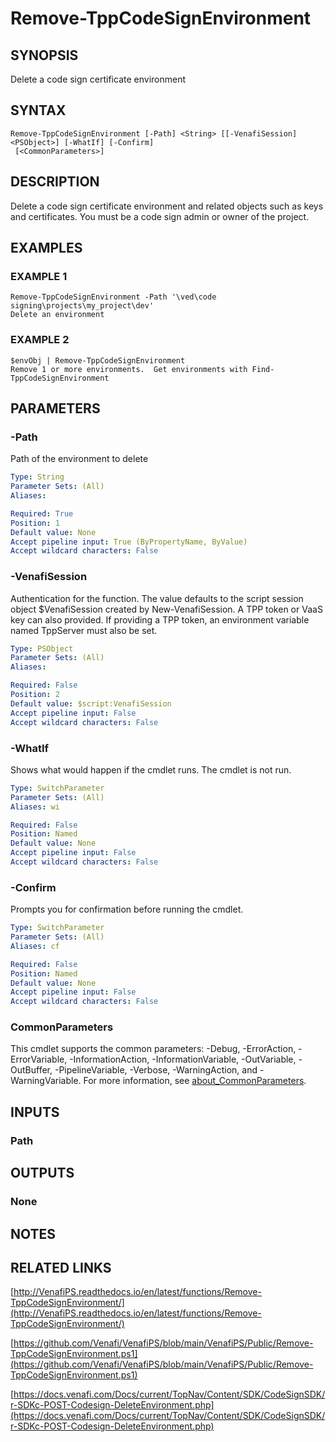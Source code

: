 # Remove-TppCodeSignEnvironment

## SYNOPSIS
Delete a code sign certificate environment

## SYNTAX

```
Remove-TppCodeSignEnvironment [-Path] <String> [[-VenafiSession] <PSObject>] [-WhatIf] [-Confirm]
 [<CommonParameters>]
```

## DESCRIPTION
Delete a code sign certificate environment and related objects such as keys and certificates.
You must be a code sign admin or owner of the project.

## EXAMPLES

### EXAMPLE 1
```
Remove-TppCodeSignEnvironment -Path '\ved\code signing\projects\my_project\dev'
Delete an environment
```

### EXAMPLE 2
```
$envObj | Remove-TppCodeSignEnvironment
Remove 1 or more environments.  Get environments with Find-TppCodeSignEnvironment
```

## PARAMETERS

### -Path
Path of the environment to delete

```yaml
Type: String
Parameter Sets: (All)
Aliases:

Required: True
Position: 1
Default value: None
Accept pipeline input: True (ByPropertyName, ByValue)
Accept wildcard characters: False
```

### -VenafiSession
Authentication for the function.
The value defaults to the script session object $VenafiSession created by New-VenafiSession.
A TPP token or VaaS key can also provided.
If providing a TPP token, an environment variable named TppServer must also be set.

```yaml
Type: PSObject
Parameter Sets: (All)
Aliases:

Required: False
Position: 2
Default value: $script:VenafiSession
Accept pipeline input: False
Accept wildcard characters: False
```

### -WhatIf
Shows what would happen if the cmdlet runs.
The cmdlet is not run.

```yaml
Type: SwitchParameter
Parameter Sets: (All)
Aliases: wi

Required: False
Position: Named
Default value: None
Accept pipeline input: False
Accept wildcard characters: False
```

### -Confirm
Prompts you for confirmation before running the cmdlet.

```yaml
Type: SwitchParameter
Parameter Sets: (All)
Aliases: cf

Required: False
Position: Named
Default value: None
Accept pipeline input: False
Accept wildcard characters: False
```

### CommonParameters
This cmdlet supports the common parameters: -Debug, -ErrorAction, -ErrorVariable, -InformationAction, -InformationVariable, -OutVariable, -OutBuffer, -PipelineVariable, -Verbose, -WarningAction, and -WarningVariable. For more information, see [about_CommonParameters](http://go.microsoft.com/fwlink/?LinkID=113216).

## INPUTS

### Path
## OUTPUTS

### None
## NOTES

## RELATED LINKS

[http://VenafiPS.readthedocs.io/en/latest/functions/Remove-TppCodeSignEnvironment/](http://VenafiPS.readthedocs.io/en/latest/functions/Remove-TppCodeSignEnvironment/)

[https://github.com/Venafi/VenafiPS/blob/main/VenafiPS/Public/Remove-TppCodeSignEnvironment.ps1](https://github.com/Venafi/VenafiPS/blob/main/VenafiPS/Public/Remove-TppCodeSignEnvironment.ps1)

[https://docs.venafi.com/Docs/current/TopNav/Content/SDK/CodeSignSDK/r-SDKc-POST-Codesign-DeleteEnvironment.php](https://docs.venafi.com/Docs/current/TopNav/Content/SDK/CodeSignSDK/r-SDKc-POST-Codesign-DeleteEnvironment.php)

